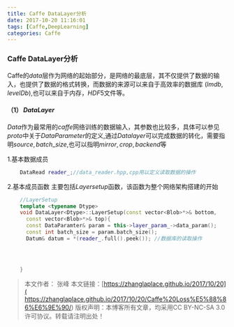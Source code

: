 ```yaml
---
title: Caffe DataLayer分析
date: 2017-10-20 11:16:01
tags: [Caffe,DeepLearning]
categories: Caffe
---
```


### Caffe DataLayer分析
  Caffe的$data$层作为网络的起始部分，是网络的最底层，其不仅提供了数据的输入，也提供了数据的格式转换，而数据的来源可以来自于高效率的数据库 $(lmdb,levelDb)$,也可以来自于内存，$HDF5$文件等。

#### $（1）\,DataLayer$
  $Data$作为最常用的$caffe$网络训练的数据输入，其参数也比较多，具体可以参见$proto$中关于$DataParameter$的定义,通过$Datalayer$可以完成数据的转化，需要指明$source,batch\_size$,也可以指明$mirror,crop,backend$等

1.基本数据成员
```cpp
    DataRead reader_;//data_reader.hpp,cpp用以定义读取数据的操作
```
2.基本成员函数
  主要包括$Layersetup$函数，该函数为整个网络架构搭建的开始
```cpp
    //LayerSetup
    template <typename Dtype>
    void DataLayer<Dtype>::LayerSetup(const vector<Blob>*>& bottom,
      const vector<Blob>*>& top){
      const DataParamter& param = this->layer_param_->data_param();
      const int batch_size = param.batch_size();
      Datum& datum = *(reader_.full().peek()); //数据库的读取操作




    }

```


>本文作者： 张峰
>本文链接：[https://zhanglaplace.github.io/2017/10/20]( https://zhanglaplace.github.io/2017/10/20/Caffe%20Loss%E5%88%86%E6%9E%90/)
>版权声明：本博客所有文章，均采用CC BY-NC-SA 3.0 许可协议。转载请注明出处！
